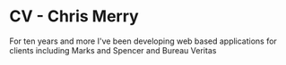 # CV - Chris Merry
For ten years and more I've been developing web based applications for clients including Marks and Spencer and Bureau Veritas
